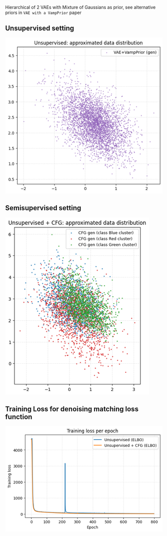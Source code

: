 Hierarchical of 2 VAEs with Mixture of Gaussians as prior, see alternative priors in ``VAE with a VampPrior`` paper

## Unsupervised setting
![image](unsup_approxDataDistribution.png) 

## Semisupervised setting
![image](unsup-cfg_approxDataDistribution.png)

## Training Loss for denoising matching loss function
![image](elboLoss_for_2trainings.png)

